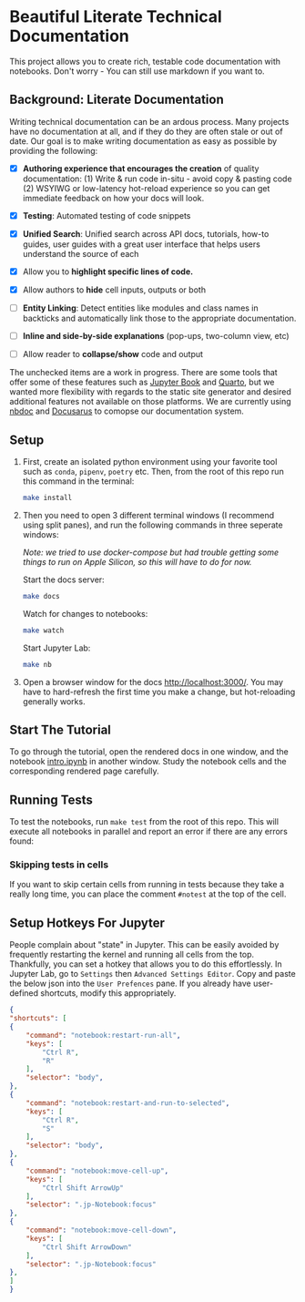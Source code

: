 # Beautiful Literate Technical Documentation

This project allows you to create rich, testable code documentation with notebooks.  Don't worry - You can still use markdown if you want to.


## Background: Literate Documentation

Writing technical documentation can be an ardous process.  Many projects have no documentation at all, and if they do they are often stale or out of date.  Our goal is to make writing documentation as easy as possible by providing the following:


- [x] **Authoring experience that encourages the creation** of quality documentation: (1) Write & run code in-situ - avoid copy & pasting code (2) WSYIWG or low-latency hot-reload experience so you can get immediate feedback on how your docs will look.
- [x] **Testing**: Automated testing of code snippets
- [x] **Unified Search**: Unified search across API docs, tutorials, how-to guides, user guides with a great user interface that helps users understand the source of each
- [x] Allow you to **highlight specific lines of code.**
- [x] Allow authors to **hide** cell inputs, outputs or both
- [ ] **Entity Linking**: Detect entities like modules and class names in backticks and automatically link those to the appropriate documentation.
- [ ] **Inline and side-by-side explanations** (pop-ups, two-column view, etc)
- [ ] Allow reader to **collapse/show** code and output

    
The unchecked items are a work in progress.  There are some tools that offer some of these features such as [Jupyter Book](https://jupyterbook.org/intro.html) and [Quarto](https://quarto.org/), but we wanted more flexibility with regards to the static site generator and desired additional features not available on those platforms.  We are currently using [nbdoc](https://github.com/outerbounds/nbdoc) and [Docusarus](https://docusaurus.io/) to comopse our documentation system.

## Setup


1. First, create an isolated python environment using your favorite tool such as `conda`, `pipenv`, `poetry` etc.  Then, from the root of this repo run this command in the terminal:

    ```sh
    make install
    ```

2. Then you need to open 3 different terminal windows (I recommend using split panes), and run the following commands in three seperate windows:

    _Note: we tried to use docker-compose but had trouble getting some things to run on Apple Silicon, so this will have to do for now._

    Start the docs server:
    
    ```sh
    make docs
    ```

    Watch for changes to notebooks:
    
    ```sh
    make watch
    ```

    Start Jupyter Lab:
    
    ```sh
    make nb
    ```

3. Open a browser window for the docs [http://localhost:3000/](http://localhost:3000/).  You may have to hard-refresh the first time you make a change, but hot-reloading generally works.

## Start The Tutorial

To go through the tutorial, open the rendered docs in one window, and the notebook [intro.ipynb](docs/intro.ipynb) in another window.  Study the notebook cells and the corresponding rendered page carefully.

## Running Tests

To test the notebooks, run `make test` from the root of this repo.  This will execute all notebooks in parallel and report an error if there are any errors found:

### Skipping tests in cells

If you want to skip certain cells from running in tests because they take a really long time, you can place the comment `#notest` at the top of the cell.

## Setup Hotkeys For Jupyter

People complain about "state" in Jupyter.  This can be easily avoided by frequently restarting the kernel and running all cells from the top.  Thankfully, you can set a hotkey that allows you to do this effortlessly.  In Jupyter Lab, go to `Settings` then `Advanced Settings Editor`.  Copy and paste the below json into the `User Prefences` pane.  If you already have user-defined shortcuts, modify this appropriately.

```json
{
"shortcuts": [
{
    "command": "notebook:restart-run-all",
    "keys": [
        "Ctrl R",
        "R"
    ],
    "selector": "body",
},
{
    "command": "notebook:restart-and-run-to-selected",
    "keys": [
        "Ctrl R",
        "S"
    ],
    "selector": "body",
},
{
    "command": "notebook:move-cell-up",
    "keys": [
        "Ctrl Shift ArrowUp"
    ],
    "selector": ".jp-Notebook:focus"
},
{
    "command": "notebook:move-cell-down",
    "keys": [
        "Ctrl Shift ArrowDown"
    ],
    "selector": ".jp-Notebook:focus"
},
]
}
```